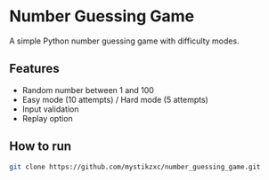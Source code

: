 # Number Guessing Game

A simple Python number guessing game with difficulty modes.

## Features
- Random number between 1 and 100
- Easy mode (10 attempts) / Hard mode (5 attempts)
- Input validation
- Replay option

## How to run
```bash
git clone https://github.com/mystikzxc/number_guessing_game.git